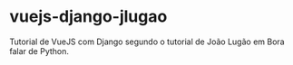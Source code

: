 # vuejs-django-jlugao
Tutorial de VueJS com Django segundo o tutorial de João Lugão em Bora falar de Python.
